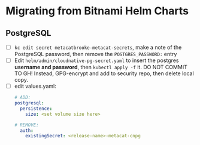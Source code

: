 # Migrating from Bitnami Helm Charts

## PostgreSQL

- [ ] `kc edit secret metacatbrooke-metacat-secrets`, make a note of the PostgreSQL password, then remove the `POSTGRES_PASSWORD:` entry
- [ ] Edit `helm/admin/cloudnative-pg-secret.yaml` to insert the postgres **username and password**, then `kubectl apply -f` it. DO NOT COMMIT TO GH! Instead, GPG-encrypt and add to security repo, then delete local copy.
- [ ] edit values.yaml:
    ```yaml
    # ADD:
    postgresql:
      persistence:
        size: <set volume size here>

    # REMOVE:
      auth:
        existingSecret: <release-name>-metacat-cnpg
    ```
